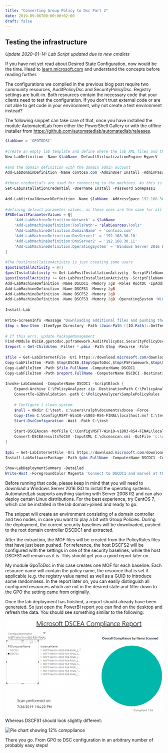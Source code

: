 ```yaml
---
title: "Converting Group Policy to Dsc Part 2"
date: 2019-09-06T00:00:00+02:00
draft: false
---
```


## Testing the infrastructure

*Update 2020-01-14: Lab Script updated due to new cmdlets*

If you have not yet read about Desired State Configuration, now would be the time. Head to [learn.microsoft.com](https://learn.microsoft.com/en-us/powershell/dsc/overview/overview) and understand the concepts before reading further.

The configurations we compiled in the previous blog post require two community resources, AuditPolicyDsc and SecurityPolicyDsc. Registry settings are built-in. Both resources contain the necessary code that your clients need to test the configuration. If you don't trust external code or are not able to get code in your environment, why not create a test environment instead?

The following snippet can take care of that, once you have installed the module AutomatedLab from either the PowerShell Gallery or with the offline installer from <https://github.com/automatedlab/automatedlab/releases>.

```powershell
$labName = 'GPOTODSC'

#create an empty lab template and define where the lab XML files and the VMs will be stored
New-LabDefinition -Name $labName -DefaultVirtualizationEngine HyperV

#and the domain definition with the domain admin account
Add-LabDomainDefinition -Name contoso.com -AdminUser Install -AdminPassword Somepass1

#these credentials are used for connecting to the machines. As this is a lab we use clear-text passwords
Set-LabInstallationCredential -Username Install -Password Somepass1

Add-LabVirtualNetworkDefinition -Name $labName -AddressSpace 192.168.30.0/24

#defining default parameter values, as these ones are the same for all the machines
$PSDefaultParameterValues = @{
    'Add-LabMachineDefinition:Network' = $labName
    'Add-LabMachineDefinition:ToolsPath'= "$labSources\Tools"
    'Add-LabMachineDefinition:DomainName' = 'contoso.com'
    'Add-LabMachineDefinition:DnsServer1' = '192.168.30.10'
    'Add-LabMachineDefinition:DnsServer2' = '192.168.30.11'
    'Add-LabMachineDefinition:OperatingSystem' = 'Windows Server 2016 Datacenter (Desktop Experience)'
}

#The PostInstallationActivity is just creating some users
$postInstallActivity = @()
$postInstallActivity += Get-LabPostInstallationActivity -ScriptFileName 'New-ADLabAccounts 2.0.ps1' -DependencyFolder $labSources\PostInstallationActivities\PrepareFirstChildDomain
$postInstallActivity += Get-LabPostInstallationActivity -ScriptFileName PrepareRootDomain.ps1 -DependencyFolder $labSources\PostInstallationActivities\PrepareRootDomain
Add-LabMachineDefinition -Name DSCDC1 -Memory 2gB -Roles RootDC -IpAddress 192.168.30.10 -PostInstallationActivity $postInstallActivity
Add-LabMachineDefinition -Name DSCFS1 -Memory 2gB
Add-LabMachineDefinition -Name DSCFS2 -Memory 2gB
Add-LabMachineDefinition -Name DSCFS3 -Memory 2gB -OperatingSystem 'Windows Server 2008 R2 Datacenter (Full Installation)'

Install-Lab

Write-ScreenInfo -Message "Downloading additional files and pushing them to root DC"
$tmp = New-Item -ItemType Directory -Path (Join-Path ([IO.Path]::GetTempPath()) -ChildPath DSCEA) -Force

# If this errs, update PackageManagement
Find-MOdule DSCEA,gpotodsc,psframework,AuditPolicyDsc,SecurityPolicyDsc -Repository PSGallery | Save-Module -Path $tmp -Force
$report = Get-Childitem -Filter *.pbix -Path $tmp -Recurse -File

$file = Get-LabInternetFile -Uri https://download.microsoft.com/download/8/5/C/85C25433-A1B0-4FFA-9429-7E023E7DA8D8/PolicyAnalyzer.zip -Path $tmp -PassThru
Copy-LabFileItem -Path $tmp\DSCEA,$tmp\GpoToDsc,$tmp\PSFramework,$tmp\SecurityPolicyDsc,$tmp\AuditPolicyDsc -Destination 'C:\Program Files\WindowsPowerShell\Modules' -ComputerName DSCDC1,DSCFS1,DSCFS2
Copy-LabFileItem -Path $file.FullName -ComputerName DSCDC1
Copy-LabFileItem -Path $report.FullName -ComputerName DSCDC1 -DestinationFolderPath 'C:\users\install\Desktop'

Invoke-LabCommand -ComputerName DSCDC1 -ScriptBlock {
    Expand-Archive C:\PolicyAnalyzer.zip -DestinationPath C:\PolicyAnalyzer -Force
    ConvertTo-G2DValidation -path C:\PolicyAnalyzer\SamplePolicyRules -SkipMerge | Export-G2DValidation -Path C:\Config -Force

    # Configure 1 clean system
    $null = mkdir C:\test, c:\users\ralph\documents\dscea -Force
    Copy-Item C:\Config\MSFT-Win10-v1803-RS4-FINAL\localhost.mof C:\test\DSCFS2.mof
    Start-DscConfiguration -Wait -Path C:\test

    Start-DSCEAscan -MofFile C:\Config\MSFT-Win10-v1803-RS4-FINAL\localhost.mof -ComputerName DSCFS1,DSCFS2 -OutputPath C:\ -ResultsFile dsceascan.xml
    Convert-DSCEAresultsToCSV -InputXML C:\dsceascan.xml -OutFile 'c:\users\ralph\documents\dscea\output.csv'
}

$pbi = Get-LabInternetFile -Uri https://download.microsoft.com/download/9/B/A/9BAEFFEF-1A68-4102-8CDF-5D28BFFE6A61/PBIDesktop_x64.msi -Path $tmp -PassThru
Install-LabSoftwarePackage -Path $pbi.FullName -ComputerName DSCDC1 -CommandLine 'ACCEPT_EULA=1'

Show-LabDeploymentSummary -Detailed
Write-Host -ForegroundColor Magenta 'Connect to DSCDC1 and marvel at the PowerBI dashboard! Connect-LabVm DSCDC1'
```

Before running that code, please keep in mind that you will need to download a Windows Server 2016 ISO to install the operating systems. AutomatedLab supports anything starting with Server 2008 R2 and can also deploy certain Linux distributions. For the best experience, try CentOS 7, which can be installed in the lab domain-joined and ready to go.

The snippet will create an environment consisting of a domain controller and two nodes, in case you want to play a bit with Group Policies. During the deployment, the current security baselines will be downloaded, pushed to the root domain controller DSCDC1 and extracted.

After the extraction, the MOF files will be created from the PolicyRules files that have just been pushed. For reference, the host DSCFS2 will be configured with the settings in one of the security baselines, while the host DSCFS1 will remain as it is. This should get you a good report later on.

My module GpoToDsc in this case creates one MOF for each baseline. Each resource name will contain the policy name, the resource that is set if applicable (e.g. the registry value name) as well as a GUID to introduce some randomness. In the report later on, you can easily distinguish all configured resources which are not in the desired state and filter down to the GPO the setting came from originally.

Once the lab deployment has finished, a report should already have been generated. So just open the PowerBI report you can find on the desktop and refresh the data. You should see something similar to the following:

![Pie chart showing 100% comppliance](dscea.png)

Whereas DSCFS1 should look slightly different:

![Pie chart showing 12% comppliance](dscea1.png)

There you go. From GPO to DSC configuration in an arbitrary number of probably easy steps!
